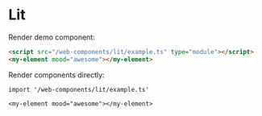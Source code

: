 # Lit

Render demo component:

```html
<script src="/web-components/lit/example.ts" type="module"></script>
<my-element mood="awesome"></my-element>
```

Render components directly:

```tsx
import '/web-components/lit/example.ts'

<my-element mood="awesome"></my-element>
```

